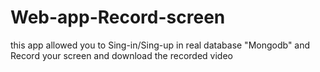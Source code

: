 # Web-app-Record-screen

this app allowed you to Sing-in/Sing-up in real database "Mongodb" and Record your screen and download the recorded video
